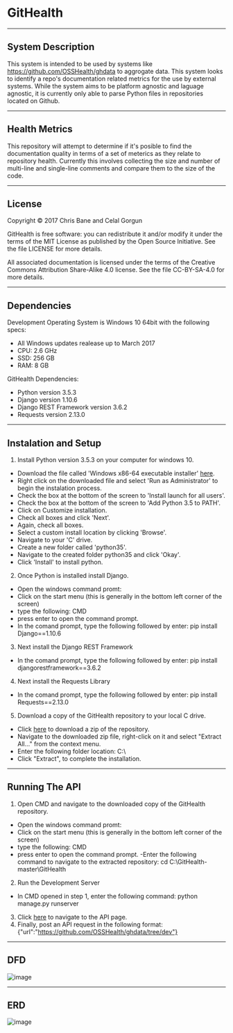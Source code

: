 # GitHealth

---
## System Description

This system is intended to be used by systems like https://github.com/OSSHealth/ghdata to aggrogate data. This system looks to identify a repo's documentation related metrics for the use by external systems. While the system aims to be platform agnostic and laguage agnostic, it is currently only able to parse Python files in repositories located on Github.

---
## Health Metrics

This repository will attempt to determine if it's posible to find the documentation quality in terms of a set of meterics as they relate to repository health. Currently this involves collecting the size and number of multi-line and single-line comments and compare them to the size of the code.

---
## License

Copyright © 2017 Chris Bane and Celal Gorgun

GitHealth is free software: you can redistribute it and/or modify it under the terms of the MIT License as published by the Open Source Initiative. See the file LICENSE for more details.

All associated documentation is licensed under the terms of the Creative Commons Attribution Share-Alike 4.0 license. See the file CC-BY-SA-4.0 for more details.

---
## Dependencies

Development Operating System is Windows 10 64bit with the following specs:
- All Windows updates realease up to March 2017  
- CPU: 2.6 GHz
- SSD: 256 GB
- RAM: 8 GB

GitHealth Dependencies:
- Python version 3.5.3
- Django version 1.10.6
- Django REST Framework version 3.6.2
- Requests version 2.13.0

---
## Instalation and Setup

1. Install Python version 3.5.3 on your computer for windows 10.
 - Download the file called 'Windows x86-64 executable installer' [here](https://www.python.org/downloads/release/python-353/).
 - Right click on the downloaded file and select 'Run as Administrator' to begin the instalation process.
 - Check the box at the bottom of the screen to 'Install launch for all users'.
 - Check the box at the bottom of the screen to 'Add Python 3.5 to PATH'.
 - Click on Customize installation.
 - Check all boxes and click 'Next'.
 - Again, check all boxes.
 - Select a custom install location by clicking 'Browse'.
 - Navigate to your 'C' drive.
 - Create a new folder called 'python35'.
 - Navigate to the created folder python35 and click 'Okay'.
 - Click 'Install' to install python.
2. Once Python is installed install Django.
 - Open the windows command promt:
  - Click on the start menu (this is generally in the bottom left corner of the screen)
  - type the following: CMD
  - press enter to open the command prompt.
 - In the comand prompt, type the following followed by enter: pip install Django==1.10.6
3. Next install the Django REST Framework
 - In the comand prompt, type the following followed by enter: pip install djangorestframework==3.6.2
4. Next install the Requests Library
 - In the comand prompt, type the following followed by enter: pip install Requests==2.13.0
5. Download a copy of the GitHealth repository to your local C drive.
 - Click [here](https://github.com/Ashkeelun/GitHealth/archive/master.zip) to download a zip of the repository.
 - Navigate to the downloaded zip file, right-click on it and select "Extract All..." from the context menu.
 - Enter the following folder location: C:\
 - Click "Extract", to complete the installation.

---
## Running The API

1. Open CMD and navigate to the downloaded copy of the GitHealth repository.
 - Open the windows command promt:
  - Click on the start menu (this is generally in the bottom left corner of the screen)
  - type the following: CMD
  - press enter to open the command prompt.
 -Enter the following command to navigate to the extracted repository: cd C:\GitHealth-master\GitHealth
2. Run the Development Server
 - In CMD opened in step 1, enter the following command: python manage.py runserver
3. Click [here](http://127.0.0.1:8000/health/test/) to navigate to the API page.
4. Finally, post an API request in the following format:
    {"url":"https://github.com/OSSHealth/ghdata/tree/dev"}

---
## DFD

![image](https://cloud.githubusercontent.com/assets/14626151/24373848/5ffe8fbe-12f8-11e7-8668-399e27a5f0d0.png)

---
## ERD

![image](https://cloud.githubusercontent.com/assets/14626151/24486400/9bfa22f2-14cf-11e7-8e53-8e7bb8e45b99.png)

